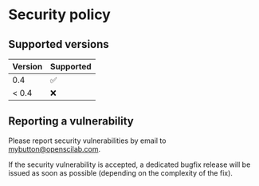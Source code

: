 # Security policy

## Supported versions

| Version       | Supported          |
| ------------- | ------------------ |
| 0.4           | :white_check_mark: |
| < 0.4         | :x:                |

## Reporting a vulnerability

Please report security vulnerabilities by email to [mybutton@openscilab.com](mailto:mybutton@openscilab.com "mybutton@openscilab.com").

If the security vulnerability is accepted, a dedicated bugfix release will be issued as soon as possible (depending on the complexity of the fix).